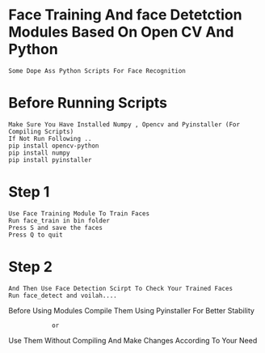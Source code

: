 # Face Training And face Detetction Modules Based On Open CV And Python

    Some Dope Ass Python Scripts For Face Recognition

# Before Running Scripts

    Make Sure You Have Installed Numpy , Opencv and Pyinstaller (For Compiling Scripts)
    If Not Run Following ..
    pip install opencv-python
    pip install numpy 
    pip install pyinstaller

# Step 1

    Use Face Training Module To Train Faces
    Run face_train in bin folder
    Press S and save the faces
    Press Q to quit
    
# Step 2

    And Then Use Face Detection Scirpt To Check Your Trained Faces
    Run face_detect and voilah....

Before Using Modules Compile Them Using Pyinstaller For Better Stability

                or

Use Them Without Compiling And Make Changes According To Your Need
